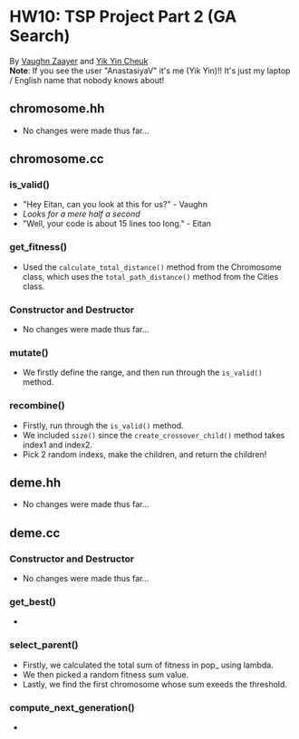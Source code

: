 # HW10: TSP Project Part 2 (GA Search)
By [Vaughn Zaayer](https://github.com/vaughnzaayer) and [Yik Yin Cheuk](https://github.com/ycheuk)
<br />
**Note**: If you see the user "AnastasiyaV" it's me (Yik Yin)!! It's just my laptop / English name that nobody knows about!
## chromosome.hh
- No changes were made thus far...
## chromosome.cc
### is_valid()
- "Hey Eitan, can you look at this for us?" - Vaughn
- *Looks for a mere half a second*
- "Well, your code is about 15 lines too long." - Eitan
### get_fitness()
- Used the `calculate_total_distance()` method from the Chromosome class, which uses the `total_path_distance()` method from the Cities class.
### Constructor and Destructor
- No changes were made thus far...
### mutate()
- We firstly define the range, and then run through the `is_valid()` method.
### recombine()
- Firstly, run through the `is_valid()` method.
- We included `size()` since the `create_crossover_child()` method takes index1 and index2.
- Pick 2 random indexs, make the children, and return the children!
## deme.hh
- No changes were made thus far...
## deme.cc
### Constructor and Destructor
- No changes were made thus far...
### get_best()
- 
### select_parent()
- Firstly, we calculated the total sum of fitness in pop_ using lambda. 
- We then picked a random fitness sum value. 
- Lastly, we find the first chromosome whose sum exeeds the threshold. 
### compute_next_generation()
- 
